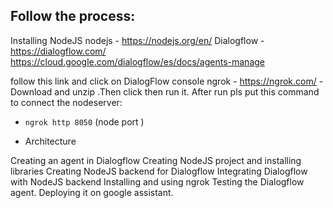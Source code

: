 
## Follow the process:

Installing NodeJS
nodejs - https://nodejs.org/en/
Dialogflow - https://dialogflow.com/
https://cloud.google.com/dialogflow/es/docs/agents-manage

follow this link and click on DialogFlow console
ngrok - https://ngrok.com/    -Download and unzip .Then click then run it.
After run pls put this command to connect the nodeserver:
- `ngrok http 8050` (node port )


- Architecture

Creating an agent in Dialogflow
Creating NodeJS project and installing libraries
Creating NodeJS backend for Dialogflow
Integrating Dialogflow with NodeJS backend
Installing and using ngrok
Testing the Dialogflow agent.
Deploying it on google assistant.